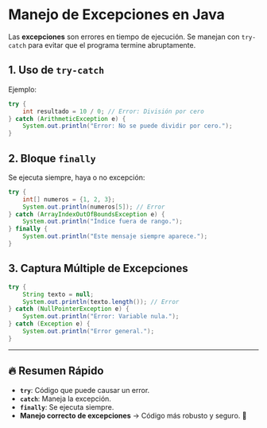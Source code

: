 # Manejo de Excepciones en Java

Las **excepciones** son errores en tiempo de ejecución. Se manejan con `try-catch` para evitar que el programa termine abruptamente.

## 1. Uso de `try-catch`
Ejemplo:
```java
try {
    int resultado = 10 / 0; // Error: División por cero
} catch (ArithmeticException e) {
    System.out.println("Error: No se puede dividir por cero.");
}
```

## 2. Bloque `finally`
Se ejecuta siempre, haya o no excepción:
```java
try {
    int[] numeros = {1, 2, 3};
    System.out.println(numeros[5]); // Error
} catch (ArrayIndexOutOfBoundsException e) {
    System.out.println("Índice fuera de rango.");
} finally {
    System.out.println("Este mensaje siempre aparece.");
}
```

## 3. Captura Múltiple de Excepciones
```java
try {
    String texto = null;
    System.out.println(texto.length()); // Error
} catch (NullPointerException e) {
    System.out.println("Error: Variable nula.");
} catch (Exception e) {
    System.out.println("Error general.");
}
```

---

## 🔥 Resumen Rápido
- **`try`**: Código que puede causar un error.
- **`catch`**: Maneja la excepción.
- **`finally`**: Se ejecuta siempre.
- **Manejo correcto de excepciones** → Código más robusto y seguro. 🚀
